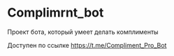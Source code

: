 # Complimrnt_bot

Проект бота, который умеет делать комплименты 

Доступен по ссылке https://t.me/Compliment_Pro_Bot
